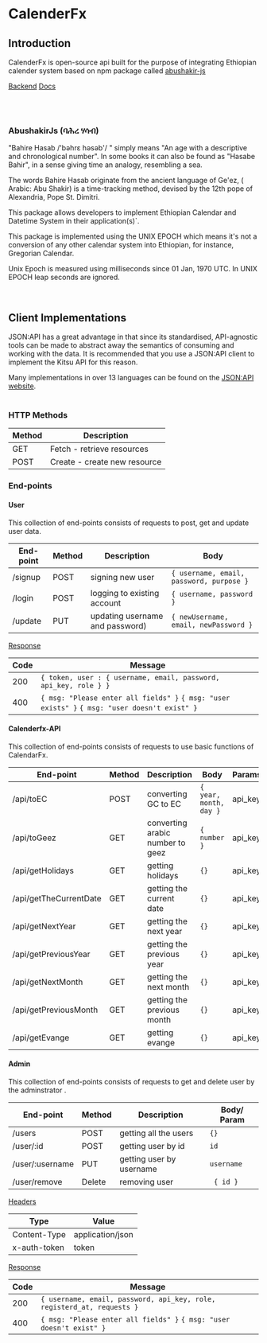 # CalenderFx

## Introduction

CalenderFx is open-source api built for the purpose of integrating Ethiopian calender system based on npm package called [abushakir-js]('https://www.npmjs.com/package/abushakir') 

[Backend](https://github.com/Besufikad17/CalendarFx-backend) 
[Docs](https://github.com/Besufikad17/CalenderFx-docs)

<br><br>

### AbushakirJs (ባሕረ ሃሳብ)

"Bahire Hasab /'bəhrɛ həsəb'/ " simply means "An age with a descriptive and chronological number". In some books it can also be found as "Hasabe Bahir", in a sense giving time an analogy, resembling a sea.

The words Bahire Hasab originate from the ancient language of Ge'ez, ( Arabic: Abu Shakir) is a time-tracking method, devised by the 12th pope of Alexandria, Pope St. Dimitri.

This package allows developers to implement Ethiopian Calendar and Datetime System in their application(s)`.

This package is implemented using the UNIX EPOCH which means it's not a conversion of any other calendar system into Ethiopian, for instance, Gregorian Calendar.

Unix Epoch is measured using milliseconds since 01 Jan, 1970 UTC. In UNIX EPOCH leap seconds are ignored.

<br>

## Client Implementations

JSON:API has a great advantage in that since its standardised, API-agnostic tools can be made to abstract away the semantics of consuming and working with the data. It is recommended that you use a JSON:API client to implement the Kitsu API for this reason.

Many implementations in over 13 languages can be found on the [JSON:API website](http://jsonapi.org/implementations/#client-libraries).<br><br>


### HTTP Methods


| Method | Description                  |
| ------ | ---------------------------- |
| GET    | Fetch - retrieve resources   |
| POST   | Create - create new resource |


### End-points

#### <b>User</b>

This collection of end-points consists of requests to post, get and update user data.


| End-point | Method | Description                     | Body                                           |
| --------- | ------ | ------------------------------- | ---------------------------------------------- |
| /signup   | POST   | signing new user         | ``` { username, email, password, purpose } ``` |
| /login    | POST   | logging to existing account     | ``` { username, password } ```                 |
| /update   | PUT    | updating username and password) | ``` { newUsername, email, newPassword } ```    |

 <u>Response</u>
 
| Code | Message |
| ----- | ----- | 
| 200 | ``` { token, user : { username, email, password, api_key, role } } ``` |
| 400 | ``` { msg: "Please enter all fields" } ``` ``` { msg: "user exists" } ``` ``` { msg: "user doesn't exist" } ```|


#### <b>Calenderfx-API</b>

This collection of end-points consists of requests to use basic functions of CalendarFx.


| End-point | Method | Description                     | Body | Params |
| --------- | ------ | ------------------------------- | ---- | ------ |
| /api/toEC   | POST   | converting GC to EC |    ```{ year, month, day }```     | api_key |
| /api/toGeez    | GET | converting arabic number to geez |  ```{ number }``` | api_key |
| /api/getHolidays   |  GET   | getting holidays | ```{}``` | api_key |
| /api/getTheCurrentDate   | GET    | getting the current date | ```{}``` | api_key |
| /api/getNextYear   | GET    | getting the next year  | ``` {} ```    | api_key |
| /api/getPreviousYear  | GET    | getting the previous year | ``` {} ```    | api_key |
| /api/getNextMonth  | GET    | getting the next month | ``` {} ```    | api_key |
| /api/getPreviousMonth  | GET    | getting the previous month | ``` {} ```    | api_key |
| /api/getEvange   | GET    | getting evange | ``` {} ```    | api_key |

#### <b>Admin</b>

This collection of end-points consists of requests to get and delete user by the adminstrator .


| End-point | Method | Description                     | Body/ Param                                           |
| --------- | ------ | ------------------------------- | ---------------------------------------------- |
| /users   | POST   | getting all the users | ``` {} ``` |
| /user/:id    | POST   | getting user by id | ``` id ```                 |
| /user/:username   | PUT    | getting user by username | ``` username ```    |
| /user/remove | Delete | removing user | ``` { id }```|

 <u>Headers</u>

 | Type | Value |
 | ---- | ----- |
 | Content-Type | application/json |
 | x-auth-token | token |

 <u>Response</u>
 
| Code | Message |
| ----- | ----- | 
| 200 | ``` { username, email, password, api_key, role, registerd_at, requests } ``` |
| 400 | ``` { msg: "Please enter all fields" } ``` ``` { msg: "user doesn't exist" } ```|

